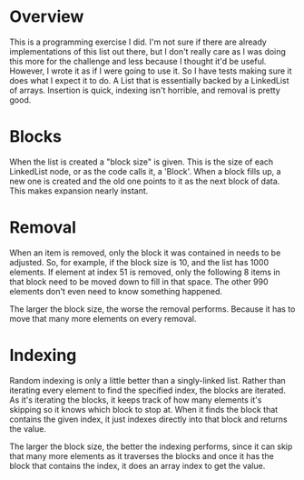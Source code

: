 Overview
========

This is a programming exercise I did. I'm not sure if there are already implementations of this list out there, but I don't really care as I was doing this more for the challenge and less because I thought it'd be useful.
However, I wrote it as if I were going to use it. So I have tests making sure it does what I expect it to do.
A List that is essentially backed by a LinkedList of arrays. Insertion is quick, indexing isn't horrible, and removal is pretty good.

Blocks
======
When the list is created a "block size" is given. This is the size of each LinkedList node, or as the code calls it, a 'Block'.
When a block fills up, a new one is created and the old one points to it as the next block of data.
This makes expansion nearly instant.

Removal
=======
When an item is removed, only the block it was contained in needs to be adjusted.
So, for example, if the block size is 10, and the list has 1000 elements.
If element at index 51 is removed, only the following 8 items in that block need to be moved down to fill in that space. The other 990 elements don't even need to know something happened. 

The larger the block size, the worse the removal performs. Because it has to move that many more elements on every removal.

Indexing
========
Random indexing is only a little better than a singly-linked list.
Rather than iterating every element to find the specified index, the blocks are iterated.
As it's iterating the blocks, it keeps track of how many elements it's skipping so it knows which block to stop at.
When it finds the block that contains the given index, it just indexes directly into that block and returns the value.

The larger the block size, the better the indexing performs, since it can skip that many more elements as it traverses the blocks and once it has the block that contains the index, it does an array index to get the value.

